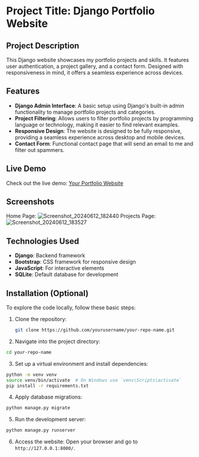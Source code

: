 # Project Title: Django Portfolio Website

## Project Description
This Django website showcases my portfolio projects and skills. It features user authentication, a project gallery, and a contact form. Designed with responsiveness in mind, it offers a seamless experience across devices.

## Features
- **Django Admin Interface**: A basic setup using Django's built-in admin functionality to manage portfolio projects and categories.
- **Project Filtering**: Allows users to filter portfolio projects by programming language or technology, making it easier to find relevant examples.
- **Responsive Design**: The website is designed to be fully responsive, providing a seamless experience across desktop and mobile devices.
- **Contact Form**: Functional contact page that will send an email to me and filter out spammers.

## Live Demo
Check out the live demo: [Your Portfolio Website](https://kalebhumpal.dev)

## Screenshots
Home Page:
![Screenshot_20240612_182440](https://github.com/kaleblub/django-portfolio-site/assets/28329219/802d3b11-eaba-4ece-bb7a-9310c2764fe5)
Projects Page:
![Screenshot_20240612_183527](https://github.com/kaleblub/django-portfolio-site/assets/28329219/3dbe01fe-ea52-47d4-b048-182d33abd94b)


## Technologies Used
- **Django**: Backend framework
- **Bootstrap**: CSS framework for responsive design
- **JavaScript**: For interactive elements
- **SQLite**: Default database for development

## Installation (Optional)
To explore the code locally, follow these basic steps:
1. Clone the repository:
   ```bash
   git clone https://github.com/yourusername/your-repo-name.git
   ```
2. Navigate into the project directory:
  ```bash
  cd your-repo-name
  ```
3. Set up a virtual environment and install dependencies:
  ```bash
  python -m venv venv
  source venv/bin/activate  # On Windows use `venv\Scripts\activate`
  pip install -r requirements.txt
  ```
4. Apply database migrations:
  ```bash
  python manage.py migrate
  ```
5. Run the development server:
  ```bash
  python manage.py runserver
  ```
6. Access the website: Open your browser and go to `http://127.0.0.1:8000/`.
